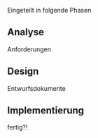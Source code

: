 Eingeteilt in folgende Phasen
## Analyse
Anforderungen

## Design
Entwurfsdokumente

## Implementierung
fertig?!